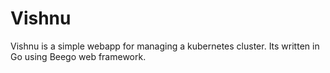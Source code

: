 # Vishnu

Vishnu is a simple webapp for managing a kubernetes cluster. Its written in Go using Beego web framework.
